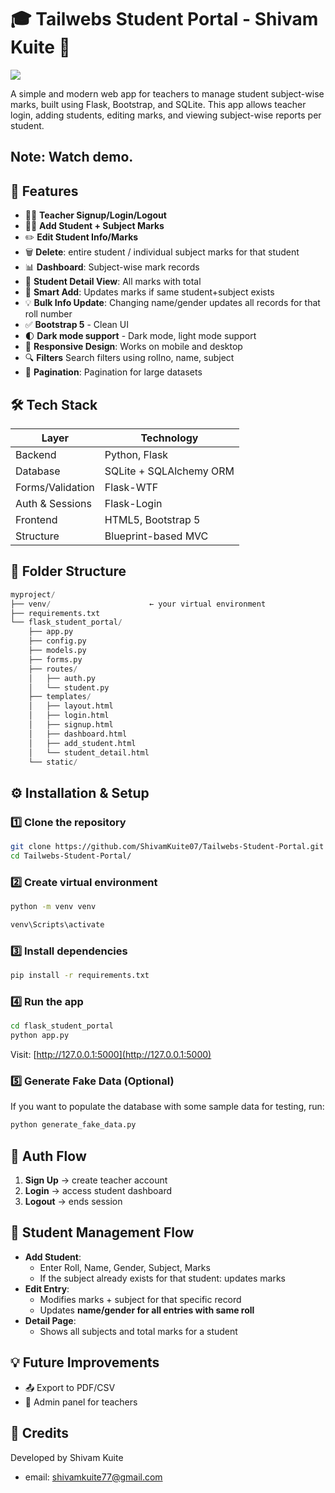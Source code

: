 # 🎓 Tailwebs Student Portal - Shivam Kuite 🤖

<image src="flask_student_portal/tailwebs-demo.png" />

A simple and modern web app for teachers to manage student subject-wise marks, built using Flask, 
Bootstrap, and SQLite. This app allows teacher login, adding students, editing marks, 
and viewing subject-wise reports per student.

## Note: Watch demo.

## 🚀 Features

- 👨‍🏫 **Teacher Signup/Login/Logout**
- 🧑‍🎓 **Add Student + Subject Marks**
- ✏️ **Edit Student Info/Marks**
- 🗑️ **Delete**: entire student / individual subject marks for that student
- 📊 **Dashboard**: Subject-wise mark records
- 📄 **Student Detail View**: All marks with total
- 🧠 **Smart Add**: Updates marks if same student+subject exists
- 💡 **Bulk Info Update**: Changing name/gender updates all records for that roll number
- ✅ **Bootstrap 5** - Clean UI  
- 🌓 **Dark mode support** - Dark mode, light mode support
- 📱 **Responsive Design**: Works on mobile and desktop
- 🔍 **Filters** Search filters using rollno, name, subject
- 📑 **Pagination**: Pagination for large datasets

## 🛠️ Tech Stack

| Layer         | Technology        |
|---------------|-------------------|
| Backend       | Python, Flask     |
| Database      | SQLite + SQLAlchemy ORM |
| Forms/Validation | Flask-WTF         |
| Auth & Sessions | Flask-Login       |
| Frontend      | HTML5, Bootstrap 5 |
| Structure     | Blueprint-based MVC |

## 🧱 Folder Structure

```py
myproject/
├── venv/                      ← your virtual environment
├── requirements.txt
└── flask_student_portal/
    ├── app.py
    ├── config.py
    ├── models.py
    ├── forms.py
    ├── routes/
    │   ├── auth.py
    │   └── student.py
    ├── templates/
    │   ├── layout.html
    │   ├── login.html
    │   ├── signup.html
    │   ├── dashboard.html
    │   ├── add_student.html
    │   └── student_detail.html
    └── static/
```


## ⚙️ Installation & Setup

### 1️⃣ Clone the repository

```bash
git clone https://github.com/ShivamKuite07/Tailwebs-Student-Portal.git
cd Tailwebs-Student-Portal/
```


### 2️⃣ Create virtual environment

```bash
python -m venv venv

venv\Scripts\activate
```

### 3️⃣ Install dependencies

```bash
pip install -r requirements.txt
```


### 4️⃣ Run the app

```bash
cd flask_student_portal
python app.py
```



Visit: [http://127.0.0.1:5000](http://127.0.0.1:5000)

### 5️⃣ Generate Fake Data (Optional)
If you want to populate the database with some sample data for testing, run:

```bash
python generate_fake_data.py
```



## 🔐 Auth Flow

1. **Sign Up** → create teacher account
2. **Login** → access student dashboard
3. **Logout** → ends session

## 🧮 Student Management Flow

* **Add Student**:
  * Enter Roll, Name, Gender, Subject, Marks
  * If the subject already exists for that student: updates marks
* **Edit Entry**:
  * Modifies marks + subject for that specific record
  * Updates **name/gender for all entries with same roll**
* **Detail Page**:
  * Shows all subjects and total marks for a student

## 💡 Future Improvements

* 📤 Export to PDF/CSV
* 🔐 Admin panel for teachers

## 🙌 Credits

Developed by Shivam Kuite
- email: shivamkuite77@gmail.com
